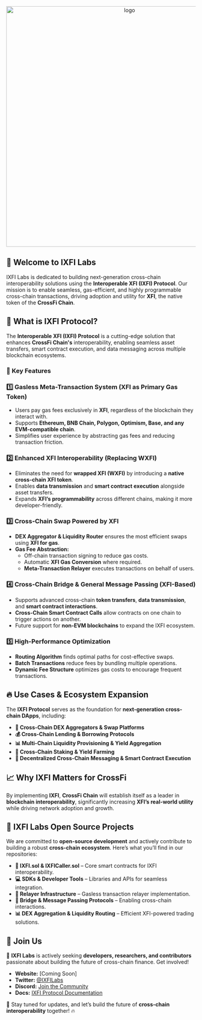 <div align="center">
    <a href="https://ixfi.network.com">
        <img alt="logo" src="https://github.com/IXFILabs/IXFILabs/blob/main/public/IXFI-PitchDeck-Cover.png" style="width: 640px;">
    </a>
</div>

## 🚀 Welcome to IXFI Labs
IXFI Labs is dedicated to building next-generation cross-chain interoperability solutions using the **Interoperable XFI (IXFI) Protocol**. Our mission is to enable seamless, gas-efficient, and highly programmable cross-chain transactions, driving adoption and utility for **XFI**, the native token of the **CrossFi Chain**.

## 🌉 What is IXFI Protocol?
The **Interoperable XFI (IXFI) Protocol** is a cutting-edge solution that enhances **CrossFi Chain's** interoperability, enabling seamless asset transfers, smart contract execution, and data messaging across multiple blockchain ecosystems.

### 🌟 Key Features

### 1️⃣ **Gasless Meta-Transaction System (XFI as Primary Gas Token)**
- Users pay gas fees exclusively in **XFI**, regardless of the blockchain they interact with.
- Supports **Ethereum, BNB Chain, Polygon, Optimism, Base, and any EVM-compatible chain**.
- Simplifies user experience by abstracting gas fees and reducing transaction friction.

### 2️⃣ **Enhanced XFI Interoperability (Replacing WXFI)**
- Eliminates the need for **wrapped XFI (WXFI)** by introducing a **native cross-chain XFI token**.
- Enables **data transmission** and **smart contract execution** alongside asset transfers.
- Expands **XFI’s programmability** across different chains, making it more developer-friendly.

### 3️⃣ **Cross-Chain Swap Powered by XFI**
- **DEX Aggregator & Liquidity Router** ensures the most efficient swaps using **XFI for gas**.
- **Gas Fee Abstraction:**
  - Off-chain transaction signing to reduce gas costs.
  - Automatic **XFI Gas Conversion** where required.
  - **Meta-Transaction Relayer** executes transactions on behalf of users.

### 4️⃣ **Cross-Chain Bridge & General Message Passing (XFI-Based)**
- Supports advanced cross-chain **token transfers**, **data transmission**, and **smart contract interactions**.
- **Cross-Chain Smart Contract Calls** allow contracts on one chain to trigger actions on another.
- Future support for **non-EVM blockchains** to expand the IXFI ecosystem.

### 5️⃣ **High-Performance Optimization**
- **Routing Algorithm** finds optimal paths for cost-effective swaps.
- **Batch Transactions** reduce fees by bundling multiple operations.
- **Dynamic Fee Structure** optimizes gas costs to encourage frequent transactions.

## 🔥 Use Cases & Ecosystem Expansion
The **IXFI Protocol** serves as the foundation for **next-generation cross-chain DApps**, including:

- **🚀 Cross-Chain DEX Aggregators & Swap Platforms**
- **💰 Cross-Chain Lending & Borrowing Protocols**
- **📊 Multi-Chain Liquidity Provisioning & Yield Aggregation**
- **🔗 Cross-Chain Staking & Yield Farming**
- **📡 Decentralized Cross-Chain Messaging & Smart Contract Execution**

## 📈 Why IXFI Matters for CrossFi
By implementing **IXFI**, **CrossFi Chain** will establish itself as a leader in **blockchain interoperability**, significantly increasing **XFI’s real-world utility** while driving network adoption and growth.

## 📜 IXFI Labs Open Source Projects
We are committed to **open-source development** and actively contribute to building a robust **cross-chain ecosystem**. Here’s what you’ll find in our repositories:

- **🔗 IXFI.sol & IXFICaller.sol** – Core smart contracts for IXFI interoperability.
- **💻 SDKs & Developer Tools** – Libraries and APIs for seamless integration.
- **🚀 Relayer Infrastructure** – Gasless transaction relayer implementation.
- **📡 Bridge & Message Passing Protocols** – Enabling cross-chain interactions. 
- **📊 DEX Aggregation & Liquidity Routing** – Efficient XFI-powered trading solutions.

## 📌 Join Us
🚀 **IXFI Labs** is actively seeking **developers, researchers, and contributors** passionate about building the future of cross-chain finance. Get involved!

- **Website:** [Coming Soon]
- **Twitter:** [@IXFILabs](#)
- **Discord:** [Join the Community](#)
- **Docs:** [IXFI Protocol Documentation](#)

📢 Stay tuned for updates, and let’s build the future of **cross-chain interoperability** together! 🔥
